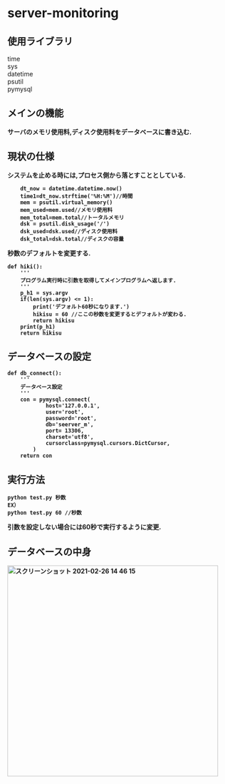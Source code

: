# server-monitoring
## 使用ライブラリ

time<br>
sys<br>
datetime<br>
psutil<br>
pymysql<br>

## メインの機能
<b>サーバのメモリ使用料,ディスク使用料をデータベースに書き込む.

## 現状の仕様
システムを止める時には,プロセス側から落とすこととしている.
```
    dt_now = datetime.datetime.now()
    time1=dt_now.strftime('%H:%M')//時間
    mem = psutil.virtual_memory()
    mem_used=mem.used//メモリ使用料
    mem_total=mem.total//トータルメモリ
    dsk = psutil.disk_usage('/')
    dsk_used=dsk.used//ディスク使用料
    dsk_total=dsk.total//ディスクの容量
```
秒数のデフォルトを変更する.

```
def hiki():
    '''
    プログラム実行時に引数を取得してメインプログラムへ返します.
    '''
    p_h1 = sys.argv
    if(len(sys.argv) <= 1):
        print('デフォルト60秒になります.')
        hikisu = 60 //ここの秒数を変更するとデフォルトが変わる.
        return hikisu
    print(p_h1)
    return hikisu
```
## データベースの設定
```
def db_connect():
    '''
    データベース設定
    '''
    con = pymysql.connect(
            host='127.0.0.1',
            user='root',
            password='root',
            db='seerver_m',
            port= 13306,
            charset='utf8',
            cursorclass=pymysql.cursors.DictCursor,
        )
    return con
```
## 実行方法
```
python test.py 秒数
EX）
python test.py 60 //秒数
```
引数を設定しない場合には60秒で実行するように変更.

## データベースの中身
<img width="473" alt="スクリーンショット 2021-02-26 14 46 15" src="https://user-images.githubusercontent.com/45090872/109260502-90a6f400-7841-11eb-95a4-1d360900015a.png">
